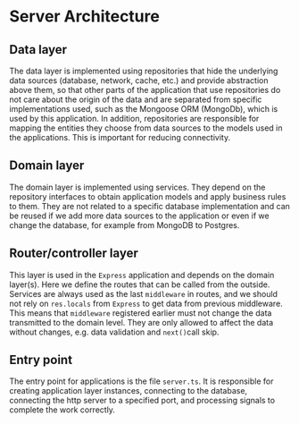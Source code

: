# Server Architecture

## Data layer

The data layer is implemented using repositories that hide the underlying data sources (database, network, cache, etc.) and provide abstraction above them, so that other parts of the application that use repositories do not care about the origin of the data and are separated from specific implementations used, such as the Mongoose ORM (MongoDb), which is used by this application. In addition, repositories are responsible for mapping the entities they choose from data sources to the models used in the applications. This is important for reducing connectivity.

## Domain layer

The domain layer is implemented using services. They depend on the repository interfaces to obtain application models and apply business rules to them. They are not related to a specific database implementation and can be reused if we add more data sources to the application or even if we change the database, for example from MongoDB to Postgres.

## Router/controller layer

This layer is used in the `Express` application and depends on the domain layer(s). Here we define the routes that can be called from the outside. Services are always used as the last `middleware` in routes, and we should not rely on `res.locals` from `Express` to get data from previous middleware. This means that `middleware` registered earlier must not change the data transmitted to the domain level. They are only allowed to affect the data without changes, e.g. data validation and `next()`call skip.

## Entry point

The entry point for applications is the file `server.ts`. It is responsible for creating application layer instances, connecting to the database, connecting the http server to a specified port, and processing signals to complete the work correctly.
